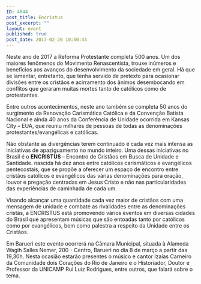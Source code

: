 ```yaml
---
ID: 4844
post_title: Encristus
post_excerpt: ""
layout: event
published: true
post_date: 2017-02-20 10:50:43
---
```

Neste ano de 2017 a Reforma Protestante completa 500 anos. Um dos maiores fenômenos do Movimento Renascentista, trouxe inúmeros e benefícios aos avanços do desenvolvimento da sociedade em geral. Há que se lamentar, entretanto, que tenha servido de pretexto para ocasionar divisões entre os cristãos e acirramento dos ânimos desembocando em conflitos que geraram muitas mortes tanto de católicos como de protestantes.

Entre outros acontecimentos, neste ano também se completa 50 anos do surgimento da Renovação Carismática Católica e da Convenção Batista Nacional e ainda 40 anos da Conferência de Unidade ocorrida em Kansas City – EUA, que reuniu milhares de pessoas de todas as denominações protestantes/evangélicas e católicas.

Não obstante as divergências terem continuado é cada vez mais intensa as iniciativas de apaziguamento no mundo inteiro. Uma dessas iniciativas no Brasil é o <strong>ENCRISTUS </strong>– Encontro de Cristãos em Busca de Unidade e Santidade. nascida há dez anos entre católicos carismáticos e evangélicos pentecostais, que se propõe a oferecer um espaço de encontro entre cristãos católicos e evangélicos das várias denominações para oração, louvor e pregação centradas em Jesus Cristo e não nas particularidades das experiências de caminhada de cada um.

Visando alcançar uma quantidade cada vez maior de cristãos com uma mensagem de unidade e combate as rivalidades entre as denominações cristãs, a ENCRISTUS está promovendo vários eventos em diversas cidades do Brasil que apresentam músicas que são entoadas tanto por católicos como por evangélicos, bem como palestra a respeito da Unidade entre os Cristãos.

Em Barueri este evento ocorrerá na Câmara Municipal, situada à Alameda Wagih Salles Nemer, 200 - Centro, Barueri no dia 8 de março a partir das 19,30h. Nesta ocasião estarão presentes o músico e cantor Izaías Carneiro da Comunidade dois Corações do Rio de Janeiro e o Historiador, Doutor e Professor da UNICAMP Rui Luiz Rodrigues, entre outros, que falará sobre o tema.